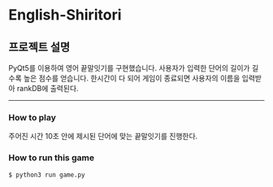 # English-Shiritori


## 프로젝트 설명

PyQt5를 이용하여 영어 끝말잇기를 구현했습니다.
사용자가 입력한 단어의 길이가 길 수록 높은 점수를 얻습니다.
한시간이 다 되어 게임이 종료되면 사용자의 이름을 입력받아 rankDB에 출력된다.

-------------

### How to play

주어진 시간 10초 안에 제시된 단어에 맞는 끝말잇기를 진행한다.


### How to run this game
```
$ python3 run game.py
```
